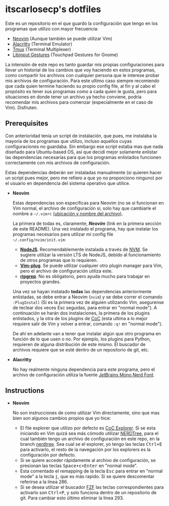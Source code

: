 # itscarlosecp's dotfiles
Este es un repositorio en el que guardo la configuración que tengo en los programas que utilizo con mayor frecuencia:
 * [Neovim](https://github.com/neovim/neovim.github.io/) (Aunque también se puede utilizar Vim)
 * [Alacritty](https://github.com/alacritty/alacritty) (Terminal Emulator)
 * [Tmux](https://github.com/tmux/tmux) (Terminal Multiplexer)
 * [Libinput Gestures](https://github.com/bulletmark/libinput-gestures) (Touchpad Gestures for Gnome)

La intensión de este repo es tanto guardar mis propias configuraciones para llevar un historial de los cambios que voy haciendo en estos programas, como compartir los archivos con cualquier persona que le interese probar mis archivos de configuración. 
Para este ultimo caso siempre recomiendo que cada quien termine haciendo su propio config file, al fin y al cabo el propósito es tener sus programas como a cada quien le gusta, pero para situaciones en donde tener un archivo ya hecho conviene, podría recomendar mis archivos para comenzar (especialmente en el caso de Vim). Disfruten.

## Prerequisites
Con anterioridad tenía un script de instalación, que pues, me instalaba la mayoría de los programas que utilizo, incluso aquellos cuyas configuraciones no guardaba. 
Sin embargo ese script estaba mas que nada diseñado para Ubuntu-based OS, así que decidí mejor solamente enlistar las dependencias necesarias para que los programas enlistados funcionen correctamente con mis archivos de configuración. 

Estas dependencias deberán ser instaladas manualmente (si quieren hacer un script pues mejor, pero me refiero a que yo no proporciono ninguno) por el usuario en dependencia del sistema operativo que utilice.

* **Neovim**
  
  Estas dependencias son especificas para Neovim (no se si funcionan en Vim normal, el archivo de configuración si, solo hay que cambiarle el nombre a `~/.vimrc` <ins>(ubicación y nombre del archivo)</ins>.
  
  La primera de todas es, claramente, ***Neovim*** (link en la primera sección de este README). Una vez instalado el programa, hay que instalar los programas necesarios para utilizar mi config file `~/.config/nvim/init.vim`:
  
  * [**NodeJS**](https://nodejs.org/en/). Recomendablemente instalada a través de [NVM](https://github.com/nvm-sh/nvm). Se sugiere utilizar la versión LTS de NodeJS, debido al funcionamiento de otros programas que lo requieren.
  * [**Vim-plug**](https://github.com/junegunn/vim-plug). Se puede utilizar cualquier otro plugin manager para Vim, pero el archivo de configuración utiliza este.
  * [**ripgrep**](https://github.com/BurntSushi/ripgrep). No es obligatorio, pero ayuda mucho para trabajar en proyectos grandes.
 
  Una vez se hayan instalado **todas** las dependencias anteriormente enlistadas, se debe entrar a Neovim (`nvim`) y se debe correr el comando `:PlugInstall` (Si es la primera vez de alguien utilizando Vim, asegurense de teclear dos veces <kdb>Esc</kbg> seguidas, para entrar en "normal mode").
  A continuación se harán dos instalaciones, la primera de los plugins enlistados, y la otra de los plugins de [CoC](https://github.com/neoclide/coc.nvim) (esta ultima a lo mejor requiere salir de Vim y volver a entrar, comando `:q!` en "normal mode").
  
  De ahí en adelante van a tener que instalar algún que otro programa en función de lo que usen o no. Por ejemplo, los plugins para Python, requieren de alguna distribución de este mismo. El buscador de archivos requiere que se esté dentro de un repositorio de git, etc.
  
* **Alacritty**

  No hay realmente ninguna dependencia para este programa, pero el archivo de configuración utiliza la fuente [JetBrains Mono Nerd Font](https://github.com/ryanoasis/nerd-fonts/tree/master/patched-fonts/JetBrainsMono).
  
## Instructions

* **Neovim**
 
  No son instrucciones de como utilizar Vim directamente, sino que mas bien son algunos cambios propios que yo hice:
  * El file explorer que utilizo por defecto es [CoC Explorer](https://github.com/weirongxu/coc-explorer). Si se esta iniciando en Vim quizá sea más cómodo utilizar [NERDTree](https://github.com/preservim/nerdtree), para el cual también tengo un archivo de configuración en este repo, en la branch [nerdtree](https://github.com/itscarlosecp/dotfiles/tree/nerdtree).
  Sea cual se el explorer, yo tengo las teclas <kbd>Ctrl+E</kbd> para activarlo, el resto de la navegación por los explorers es la configuración por defecto.
  * Si se quiere acceder rápidamente al archivo de configuración, se presionan las teclas <kbd>Space+c+Enter</kbd> en "normal mode".
  * Esta comentado el remapping de la tecla <kbd>Esc</kbd> para entrar en "normal mode" a la tecla <kbd>j</kbd>, que es más rapido. Si se quiere descomentar referirse a la línea 286.
  * Si se desea utilizar el buscador [FZF](https://github.com/junegunn/fzf) las teclas correspondientes para activarlo son <kbd>Ctrl+P</kbd>, y solo funciona dentro de un repositorio de git. Para cambiar esto último eliminar la línea 293.
  
